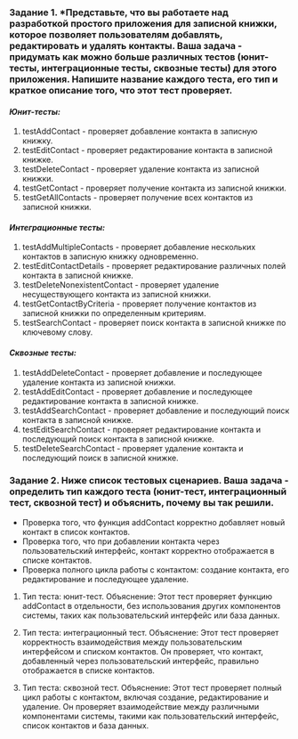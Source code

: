 ### Задание 1. *Представьте, что вы работаете над разработкой простого приложения для записной книжки, которое позволяет пользователям добавлять, редактировать и удалять контакты. Ваша задача - придумать как можно больше различных тестов (юнит-тесты, интеграционные тесты, сквозные тесты) для этого приложения. Напишите название каждого теста, его тип и краткое описание того, что этот тест проверяет.

#### *Юнит-тесты:*

1. testAddContact - проверяет добавление контакта в записную книжку.
2. testEditContact - проверяет редактирование контакта в записной книжке.
3. testDeleteContact - проверяет удаление контакта из записной книжки.
4. testGetContact - проверяет получение контакта из записной книжки.
5. testGetAllContacts - проверяет получение всех контактов из записной книжки.

#### *Интеграционные тесты:*

1. testAddMultipleContacts - проверяет добавление нескольких контактов в записную книжку одновременно.
2. testEditContactDetails - проверяет редактирование различных полей контакта в записной книжке.
3. testDeleteNonexistentContact - проверяет удаление несуществующего контакта из записной книжки.
4. testGetContactByCriteria - проверяет получение контактов из записной книжки по определенным критериям.
5. testSearchContact - проверяет поиск контакта в записной книжке по ключевому слову.

#### *Сквозные тесты:*

1. testAddDeleteContact - проверяет добавление и последующее удаление контакта из записной книжки.
2. testAddEditContact - проверяет добавление и последующее редактирование контакта в записной книжке.
3. testAddSearchContact - проверяет добавление и последующий поиск контакта в записной книжке.
4. testEditSearchContact - проверяет редактирование контакта и последующий поиск контакта в записной книжке.
5. testDeleteSearchContact - проверяет удаление контакта и последующий поиск в записной книжке.

### Задание 2. Ниже список тестовых сценариев. Ваша задача - определить тип каждого теста (юнит-тест, интеграционный тест, сквозной тест) и объяснить, почему вы так решили. 
* Проверка того, что функция addContact корректно добавляет новый контакт в список контактов.
* Проверка того, что при добавлении контакта через пользовательский интерфейс, контакт корректно отображается в списке контактов.
* Проверка полного цикла работы с контактом: создание контакта, его редактирование и последующее удаление.




1. Тип теста: юнит-тест. Объяснение: Этот тест проверяет функцию addContact в отдельности, без использования других компонентов системы, таких как пользовательский интерфейс или база данных.

2. Тип теста: интеграционный тест.
   Объяснение: Этот тест проверяет корректность взаимодействия между пользовательским интерфейсом и списком контактов. Он проверяет, что контакт, добавленный через пользовательский интерфейс, правильно отображается в списке контактов.

3. Тип теста: сквозной тест.
   Объяснение: Этот тест проверяет полный цикл работы с контактом, включая создание, редактирование и удаление. Он проверяет взаимодействие между различными компонентами системы, такими как пользовательский интерфейс, список контактов и база данных.